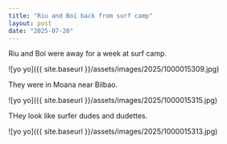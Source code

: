 ```yaml
---
title: "Riu and Boí back from surf camp"
layout: post
date: "2025-07-20"
---
```


Riu and Boí were away for a week at surf camp.

![yo yo]({{ site.baseurl }}/assets/images/2025/1000015309.jpg)

They were in Moana near Bilbao.

![yo yo]({{ site.baseurl }}/assets/images/2025/1000015315.jpg)

THey look like surfer dudes and dudettes.

![yo yo]({{ site.baseurl }}/assets/images/2025/1000015313.jpg) 
